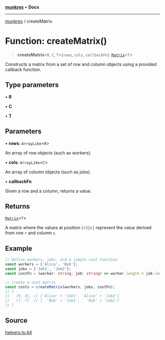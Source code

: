 [**munkres**](../README.md) • **Docs**

***

[munkres](../globals.md) / createMatrix

# Function: createMatrix()

> **createMatrix**\<`R`, `C`, `T`\>(`rows`, `cols`, `callbackFn`): [`Matrix`](../type-aliases/Matrix.md)\<`T`\>

Constructs a matrix from a set of row
and column objects using a provided callback function.

## Type parameters

• **R**

• **C**

• **T**

## Parameters

• **rows**: `ArrayLike`\<`R`\>

An array of row objects (such as workers).

• **cols**: `ArrayLike`\<`C`\>

An array of column objects (such as jobs).

• **callbackFn**

Given a row and a column, returns a value.

## Returns

[`Matrix`](../type-aliases/Matrix.md)\<`T`\>

A matrix where the values at position `[r][c]`
represent the value derived from row `r` and column `c`.

## Example

```typescript
// Define workers, jobs, and a simple cost function
const workers = ['Alice', 'Bob'];
const jobs = ['Job1', 'Job2'];
const costFn = (worker: string, job: string) => worker.length + job.length;

// Create a cost matrix
const costs = createMatrix(workers, jobs, costFn);
// [
//   [9, 9], // ['Alice' + 'Job1', 'Alice' + 'Job2']
//   [7, 7]  // [  'Bob' + 'Job1',   'Bob' + 'Job2']
// ]
```

## Source

[helpers.ts:44](https://github.com/havelessbemore/munkres/blob/060a8661a885e5038600b41154e49913efb81117/src/helpers.ts#L44)
